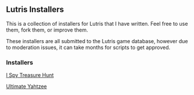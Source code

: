 ## Lutris Installers

This is a collection of installers for Lutris that I have written. Feel free to use them, fork them, or improve them.

These installers are all submitted to the Lutris game database, however due to moderation issues, it can take months for scripts to get approved.

### Installers
[I Spy Treasure Hunt](./i-spy-treasure-hunt)

[Ultimate Yahtzee](./ultimate-yahtzee)